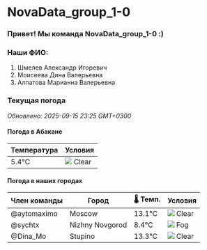 # NovaData_group_1-0
### Привет! Мы команда NovaData_group_1-0 :)

### Наши ФИО:
1. Шмелев Александр Игоревич
2. Моисеева Дина Валерьевна
3. Алпатова Марианна Валерьевна

### Текущая погода
<!-- WEATHER:START -->
_Обновлено: 2025-09-15 23:25 GMT+0300_

#### Погода в Абакане

| Температура | Условия |
|-------------|----------|
| 5.4°C     | ![](https://cdn.weatherapi.com/weather/64x64/night/113.png) Clear |

#### Погода в наших городах

| Член команды  | Город               | 🌡️ Темп.  | Условия          |
|---------------|---------------------|-----------|--------------------|
| @aytomaximo    | Moscow              |   13.1°C | ![](https://cdn.weatherapi.com/weather/64x64/night/113.png) Clear        |
| @sychtx        | Nizhny Novgorod     |    8.4°C | ![](https://cdn.weatherapi.com/weather/64x64/night/248.png) Fog          |
| @Dina_Mo       | Stupino             |   13.3°C | ![](https://cdn.weatherapi.com/weather/64x64/night/113.png) Clear        |

<!-- WEATHER:END -->
